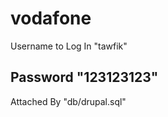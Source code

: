 # vodafone

Username to Log In    "tawfik"

Password   "123123123"
---
Attached By  "db/drupal.sql"
